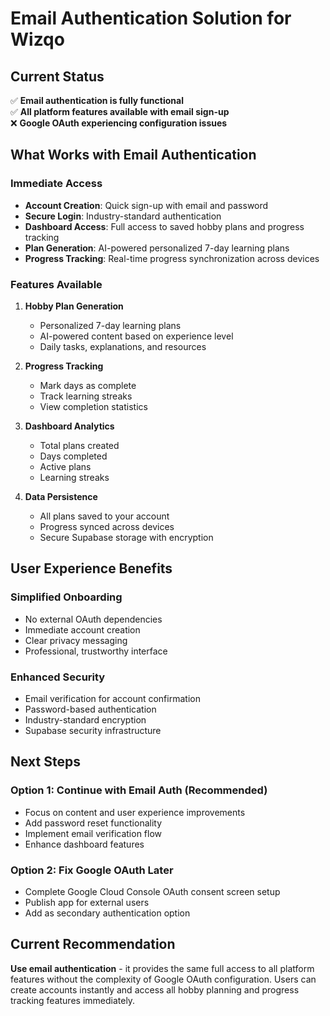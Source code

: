 # Email Authentication Solution for Wizqo

## Current Status
✅ **Email authentication is fully functional**  
✅ **All platform features available with email sign-up**  
❌ **Google OAuth experiencing configuration issues**  

## What Works with Email Authentication

### Immediate Access
- **Account Creation**: Quick sign-up with email and password
- **Secure Login**: Industry-standard authentication
- **Dashboard Access**: Full access to saved hobby plans and progress tracking
- **Plan Generation**: AI-powered personalized 7-day learning plans
- **Progress Tracking**: Real-time progress synchronization across devices

### Features Available
1. **Hobby Plan Generation**
   - Personalized 7-day learning plans
   - AI-powered content based on experience level
   - Daily tasks, explanations, and resources

2. **Progress Tracking**
   - Mark days as complete
   - Track learning streaks
   - View completion statistics

3. **Dashboard Analytics**
   - Total plans created
   - Days completed
   - Active plans
   - Learning streaks

4. **Data Persistence**
   - All plans saved to your account
   - Progress synced across devices
   - Secure Supabase storage with encryption

## User Experience Benefits

### Simplified Onboarding
- No external OAuth dependencies
- Immediate account creation
- Clear privacy messaging
- Professional, trustworthy interface

### Enhanced Security
- Email verification for account confirmation
- Password-based authentication
- Industry-standard encryption
- Supabase security infrastructure

## Next Steps

### Option 1: Continue with Email Auth (Recommended)
- Focus on content and user experience improvements
- Add password reset functionality
- Implement email verification flow
- Enhance dashboard features

### Option 2: Fix Google OAuth Later
- Complete Google Cloud Console OAuth consent screen setup
- Publish app for external users
- Add as secondary authentication option

## Current Recommendation
**Use email authentication** - it provides the same full access to all platform features without the complexity of Google OAuth configuration. Users can create accounts instantly and access all hobby planning and progress tracking features immediately.